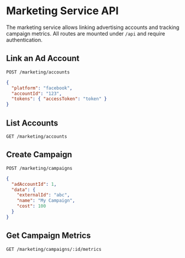 # Marketing Service API

The marketing service allows linking advertising accounts and tracking campaign metrics.
All routes are mounted under `/api` and require authentication.

## Link an Ad Account
`POST /marketing/accounts`
```json
{
  "platform": "facebook",
  "accountId": "123",
  "tokens": { "accessToken": "token" }
}
```

## List Accounts
`GET /marketing/accounts`

## Create Campaign
`POST /marketing/campaigns`
```json
{
  "adAccountId": 1,
  "data": {
    "externalId": "abc",
    "name": "My Campaign",
    "cost": 100
  }
}
```

## Get Campaign Metrics
`GET /marketing/campaigns/:id/metrics`
